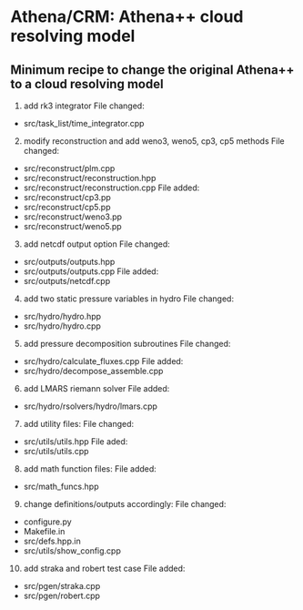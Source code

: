 # Athena/CRM: Athena++ cloud resolving model
## Minimum recipe to change the original Athena++ to a cloud resolving model
1. add rk3 integrator
File changed:
* src/task_list/time_integrator.cpp

2. modify reconstruction and add weno3, weno5, cp3, cp5 methods
File changed: 
* src/reconstruct/plm.cpp
* src/reconstruct/reconstruction.hpp
* src/reconstruct/reconstruction.cpp
File added:
* src/reconstruct/cp3.pp
* src/reconstruct/cp5.pp
* src/reconstruct/weno3.pp
* src/reconstruct/weno5.pp

3. add netcdf output option
File changed:
* src/outputs/outputs.hpp
* src/outputs/outputs.cpp
File added:
* src/outputs/netcdf.cpp

4. add two static pressure variables in hydro
File changed:
* src/hydro/hydro.hpp
* src/hydro/hydro.cpp

5. add pressure decomposition subroutines
File changed:
* src/hydro/calculate_fluxes.cpp
File added:
* src/hydro/decompose_assemble.cpp

6. add LMARS riemann solver
File added:
* src/hydro/rsolvers/hydro/lmars.cpp

7. add utility files:
File changed:
* src/utils/utils.hpp
File aded:
* src/utils/utils.cpp

8. add math function files:
File added:
* src/math_funcs.hpp

9. change definitions/outputs accordingly:
File changed:
* configure.py
* Makefile.in
* src/defs.hpp.in
* src/utils/show_config.cpp

10. add straka and robert test case
File added:
* src/pgen/straka.cpp
* src/pgen/robert.cpp
